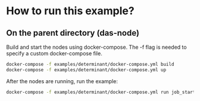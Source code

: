 # How to run this example?

## On the parent directory (das-node)
Build and start the nodes using docker-compose. The -f flag is needed to
specify a custom docker-compose file.

```sh
docker-compose -f examples/determinant/docker-compose.yml build
docker-compose -f examples/determinant/docker-compose.yml up
```

After the nodes are running, run the example:

```sh
docker-compose -f examples/determinant/docker-compose.yml run job_start
```


